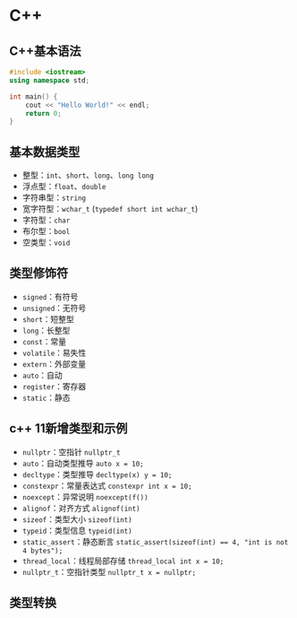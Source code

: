 # C++

## C++基本语法

```c++
#include <iostream>
using namespace std;

int main() {
    cout << "Hello World!" << endl;
    return 0;
}
```

## 基本数据类型

- 整型：`int`、`short`、`long`、`long long`
- 浮点型：`float`、`double`
- 字符串型：`string`
- 宽字符型：`wchar_t`  (`typedef short int wchar_t`)
- 字符型：`char`
- 布尔型：`bool`
- 空类型：`void`

## 类型修饰符

- `signed`：有符号
- `unsigned`：无符号
- `short`：短整型
- `long`：长整型
- `const`：常量
- `volatile`：易失性
- `extern`：外部变量
- `auto`：自动
- `register`：寄存器
- `static`：静态

## c++ 11新增类型和示例

- `nullptr`：空指针             `nullptr_t`
- `auto`：自动类型推导          `auto x = 10;`
- `decltype`：类型推导          `decltype(x) y = 10;`
- `constexpr`：常量表达式       `constexpr int x = 10;`
- `noexcept`：异常说明          `noexcept(f())`
- `alignof`：对齐方式           `alignof(int)`
- `sizeof`：类型大小            `sizeof(int)`
- `typeid`：类型信息            `typeid(int)`
- `static_assert`：静态断言     `static_assert(sizeof(int) == 4, "int is not 4 bytes");`
- `thread_local`：线程局部存储  `thread_local int x = 10;`
- `nullptr_t`：空指针类型       `nullptr_t x = nullptr;`

## 类型转换